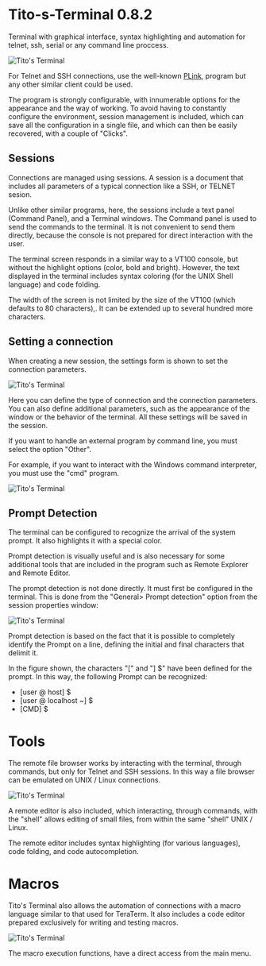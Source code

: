 Tito-s-Terminal 0.8.2
=====================

Terminal with graphical interface, syntax highlighting and automation for telnet, ssh, serial or any command line proccess.

![Tito's Terminal](https://github.com/t-edson/Tito-s-Terminal/blob/0.8/_screenshots/screen1.png "Pantalla de Tito's Terminal")

For Telnet and SSH connections, use the well-known [PLink](http://the.earth.li/~sgtatham/putty/0.60/htmldoc/Chapter7.html), program but any other similar client could be used.

The program is strongly configurable, with innumerable options for the appearance and the way of working. To avoid having to constantly configure the environment, session management is included, which can save all the configuration in a single file, and which can then be easily recovered, with a couple of "Clicks".

## Sessions

Connections are managed using sessions. A session is a document that includes all parameters of a typical connection like a SSH, or TELNET sesion.

Unlike other similar programs, here, the sessions include a text panel (Command Panel), and a Terminal windows. The Command panel is used to send the commands to the terminal. It is not convenient to send them directly, because the console is not prepared for direct interaction with the user.

The terminal screen responds in a similar way to a VT100 console, but without the highlight options (color, bold and bright). However, the text displayed in the terminal includes syntax coloring (for the UNIX Shell language) and code folding.

The width of the screen is not limited by the size of the VT100 (which defaults to 80 characters),. It can be extended up to several hundred more characters.

## Setting a connection

When creating a new session, the settings form is shown to set the connection parameters.

![Tito's Terminal](https://github.com/t-edson/Tito-s-Terminal/blob/0.8.2/_screenshots/connect_settings.png "Connection settings")

Here you can define the type of connection and the connection parameters. You can also define additional parameters, such as the appearance of the window or the behavior of the terminal. All these settings will be saved in the session.

If you want to handle an external program by command line, you must select the option "Other".

For example, if you want to interact with the Windows command interpreter, you must use the "cmd" program.

![Tito's Terminal](https://github.com/t-edson/Tito-s-Terminal/blob/0.8.2/_screenshots/cmd_connection.png "cmd control")

## Prompt Detection

The terminal can be configured to recognize the arrival of the system prompt. It also highlights it with a special color.

Prompt detection is visually useful and is also necessary for some additional tools that are included in the program such as Remote Explorer and Remote Editor.

The prompt detection is not done directly. It must first be configured in the terminal. This is done from the "General> Prompt detection" option from the session properties window:

![Tito's Terminal](https://github.com/t-edson/Tito-s-Terminal/blob/0.8.2/_screenshots/prompt_detec.png "Prompt settings")


Prompt detection is based on the fact that it is possible to completely identify the Prompt on a line, defining the initial and final characters that delimit it.

In the figure shown, the characters "[" and "] $" have been defined for the prompt. In this way, the following Prompt can be recognized:

* [user @ host] $
* [user @ localhost ~] $
* [CMD] $

# Tools

The remote file browser works by interacting with the terminal, through commands, but only for Telnet and SSH sessions. In this way a file browser can be emulated on UNIX / Linux connections.

![Tito's Terminal](http://blog.pucp.edu.pe/blog/tito/wp-content/uploads/sites/610/1969/12/tterm5.png "Título de la imagen")

A remote editor is also included, which interacting, through commands, with the "shell" allows editing of small files, from within the same "shell" UNIX / Linux.

The remote editor includes syntax highlighting (for various languages), code folding, and code autocompletion.

# Macros

Tito's Terminal also allows the automation of connections with a macro language similar to that used for TeraTerm. It also includes a code editor prepared exclusively for writing and testing macros.

![Tito's Terminal](http://blog.pucp.edu.pe/blog/tito/wp-content/uploads/sites/610/1969/12/tterm3.png "Título de la imagen")

The macro execution functions, have a direct access from the main menu.

